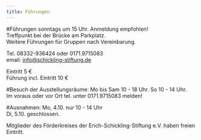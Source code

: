 ```yaml
---
title: Führungen
---
```


#Führungen sonntags um 15 Uhr. Anmeldung empfohlen!    
Treffpunkt bei der Brücke am Parkplatz.   
Weitere Führungen für Gruppen nach Vereinbarung.   
  
Tel. 08332-936424 oder 0171.9715083    
email: info@schickling-stiftung.de  

Eintritt 5 €  
Führung incl. Eintritt 10 € 

#Besuch der Ausstellungsräume:
Mo bis Sam 10 - 18 Uhr. 
So 10 - 14 Uhr.  
Im voraus oder vor Ort tel. unter 0171.9715083 melden! 

#Ausnahmen: 
Mo, 4.10. nur 10 - 14 Uhr  
Di, 5.10. geschlossen.
   



Mitglieder des Förderkreises der Erich-Schickling-Stiftung e.V. haben freien Eintritt.








